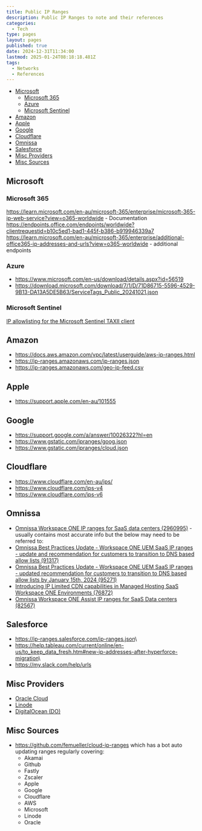 ```yaml
---
title: Public IP Ranges
description: Public IP Ranges to note and their references
categories:
  - Tech
type: pages
layout: pages
published: true
date: 2024-12-31T11:34:00
lastmod: 2025-01-24T08:18:18.481Z
tags:
  - Networks
  - References
---
```



<!--- cSpell:disable --->
* [Microsoft](#microsoft)
  * [Microsoft 365](#microsoft-365)
  * [Azure](#azure)
  * [Microsoft Sentinel](#microsoft-sentinel)
* [Amazon](#amazon)
* [Apple](#apple)
* [Google](#google)
* [Cloudflare](#cloudflare)
* [Omnissa](#omnissa)
* [Salesforce](#salesforce)
* [Misc Providers](#misc-providers)
* [Misc Sources](#misc-sources)
<!--- cSpell:enable --->

## Microsoft

### Microsoft 365

<https://learn.microsoft.com/en-au/microsoft-365/enterprise/microsoft-365-ip-web-service?view=o365-worldwide> - Documentation \
<https://endpoints.office.com/endpoints/worldwide?clientrequestid=b10c5ed1-bad1-445f-b386-b919946339a7>\
<https://learn.microsoft.com/en-au/microsoft-365/enterprise/additional-office365-ip-addresses-and-urls?view=o365-worldwide> - additional endpoints

### Azure

* <https://www.microsoft.com/en-us/download/details.aspx?id=56519>
* <https://download.microsoft.com/download/7/1/D/71D86715-5596-4529-9B13-DA13A5DE5B63/ServiceTags_Public_20241021.json>

### Microsoft Sentinel

[IP allowlisting for the Microsoft Sentinel TAXII client](https://learn.microsoft.com/en-us/azure/sentinel/connect-threat-intelligence-taxii#ip-allowlisting-for-the-microsoft-sentinel-taxii-client)

## Amazon

* <https://docs.aws.amazon.com/vpc/latest/userguide/aws-ip-ranges.html>
* <https://ip-ranges.amazonaws.com/ip-ranges.json>
* <https://ip-ranges.amazonaws.com/geo-ip-feed.csv>

## Apple

* <https://support.apple.com/en-au/101555>

## Google

* <https://support.google.com/a/answer/10026322?hl=en>
* <https://www.gstatic.com/ipranges/goog.json>
* <https://www.gstatic.com/ipranges/cloud.json>

## Cloudflare

* <https://www.cloudflare.com/en-au/ips/>
* <https://www.cloudflare.com/ips-v4>
* <https://www.cloudflare.com/ips-v6>

## Omnissa

* [Omnissa Workspace ONE IP ranges for SaaS data centers (2960995)](https://kb.omnissa.com/s/article/2960995) - usually contains most accurate info but the below may need to be referred to:
* [Omnissa Best Practices Update - Workspace ONE UEM SaaS IP ranges - update and recommendation for customers to transition to DNS based allow lists (91317)](https://kb.omnissa.com/s/article/91317)
* [Omnissa Best Practices Update - Workspace ONE UEM SaaS IP ranges - updated recommendation for customers to transition to DNS based allow lists by January 15th, 2024 (95271)](https://kb.omnissa.com/s/article/95271)
* [Introducing IP Limited CDN capabilities in Managed Hosting SaaS Workspace ONE Environments (76872)](https://kb.omnissa.com/s/article/76872)
* [Omnissa Workspace ONE Assist IP ranges for SaaS Data centers (82567)](https://kb.omnissa.com/s/article/82567)

## Salesforce

* <https://ip-ranges.salesforce.com/ip-ranges.json>\
* <https://help.tableau.com/current/online/en-us/to_keep_data_fresh.htm#new-ip-addresses-after-hyperforce-migration>\
* <https://my.slack.com/help/urls>

## Misc Providers

* [Oracle Cloud](https://docs.oracle.com/iaas/tools/public_ip_ranges.json)
* [Linode](https://geoip.linode.com/)
* [DigitalOcean (DO)](https://digitalocean.com/geo/google.csv)

## Misc Sources

* <https://github.com/femueller/cloud-ip-ranges> which has a bot auto updating ranges regularly covering:
  * Akamai
  * Github
  * Fastly
  * Zscaler
  * Apple
  * Google
  * Cloudflare
  * AWS
  * Microsoft
  * Linode
  * Oracle

